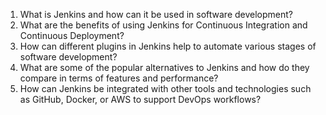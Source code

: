 1. What is Jenkins and how can it be used in software development?
2. What are the benefits of using Jenkins for Continuous Integration and Continuous Deployment?
3. How can different plugins in Jenkins help to automate various stages of software development?
4. What are some of the popular alternatives to Jenkins and how do they compare in terms of features and performance?
5. How can Jenkins be integrated with other tools and technologies such as GitHub, Docker, or AWS to support DevOps workflows?